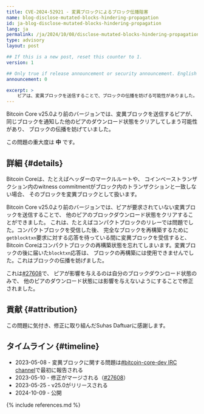 ```yaml
---
title: CVE-2024-52921 - 変異ブロックによるブロック伝播阻害
name: blog-disclose-mutated-blocks-hindering-propagation
id: ja-blog-disclose-mutated-blocks-hindering-propagation
lang: ja
permalink: /ja/2024/10/08/disclose-mutated-blocks-hindering-propagation/
type: advisory
layout: post

## If this is a new post, reset this counter to 1.
version: 1

## Only true if release announcement or security announcement. English posts only
announcement: 0

excerpt: >
    ピアは、変異ブロックを送信することで、ブロックの伝播を妨げる可能性がありました。
---
```


Bitcoin Core v25.0より前のバージョンでは、変異ブロックを送信するピアが、
同じブロックを通知した他のピアのダウンロード状態をクリアしてしまう可能性があり、
ブロックの伝播を妨げていました。

この問題の重大度は **中** です。

## 詳細 {#details}

Bitcoin Coreは、たとえばヘッダーのマークルルートや、
コインベーストランザクション内のwitness commitmentがブロック内のトランザクションと一致しない場合、
そのブロックを変異ブロックとして扱います。

Bitcoin Core v25.0より前のバージョンでは、ピアが要求されていない変異ブロックを送信することで、
他のピアのブロックダウンロード状態をクリアすることができました。
これは、たとえばコンパクトブロックのリレーでは問題でした。コンパクトブロックを受信した後、
完全なブロックを再構築するために`getblocktxn`要求に対する応答を待っている間に変異ブロックを受信すると、
Bitcoin Coreはコンパクトブロックの再構築状態を忘れてしまいます。変異ブロックの後に届いた`blocktxn`応答は、
ブロックの再構築には使用できませんでした。これはブロックの伝播を妨げました。

これは[#27608](https://github.com/bitcoin/bitcoin/pull/27608)で、
ピアが影響を与えるのは自分のブロックダウンロード状態のみで、
他のピアのダウンロード状態には影響を与えないようにすることで修正されました。

## 貢献 {#attribution}

この問題に気付き、修正に取り組んだSuhas Daftuarに感謝します。

## タイムライン {#timeline}

- 2023-05-08 - 変異ブロックに関する問題は[#bitcoin-core-dev IRC channel](https://bitcoin-irc.chaincode.com/bitcoin-core-dev/2023-05-08)で最初に報告される
- 2023-05-10 - 修正がマージされる（[#27608](https://github.com/bitcoin/bitcoin/pull/27608)）
- 2023-05-25 - v25.0がリリースされる
- 2024-10-09 - 公開

{% include references.md %}
